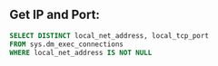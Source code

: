 ## Get IP and Port:
```sql
SELECT DISTINCT local_net_address, local_tcp_port
FROM sys.dm_exec_connections 
WHERE local_net_address IS NOT NULL 
```
